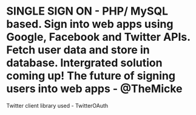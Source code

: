# SINGLE SIGN ON - PHP/ MySQL based. Sign into web apps using Google, Facebook and Twitter APIs. Fetch user data and store in database. Intergrated solution coming up! The future of signing users into web apps - @TheMicke
Twitter client library used - TwitterOAuth
